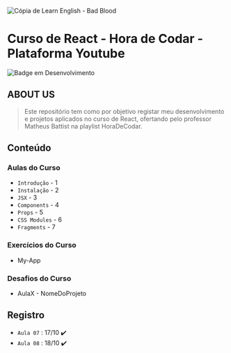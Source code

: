 ![Cópia de Learn English - Bad Blood](https://user-images.githubusercontent.com/100232025/196293177-083ee899-174b-42a6-b14f-7cb0fe9c6251.gif)
# Curso de React - Hora de Codar - Plataforma Youtube

![Badge em Desenvolvimento](http://img.shields.io/static/v1?label=STATUS&message=EM%20DESENVOLVIMENTO&color=36DBEC&style=for-the-badge)

## ABOUT US
> Este repositório tem como por objetivo registar meu desenvolvimento e projetos aplicados no curso de React, ofertando pelo professor Matheus Battist na playlist HoraDeCodar.

## Conteúdo 
### Aulas do Curso
- `Introdução` - 1
- `Instalação` - 2
- `JSX` - 3
- `Components` - 4
- `Props` - 5
- `CSS Modules` - 6
- `Fragments` - 7
### Exercícios do Curso
  - My-App
### Desafios do Curso
  - AulaX - NomeDoProjeto
  
## Registro
- `Aula 07` : 17/10 ✔️
- `Aula 08` : 18/10 ✔️

